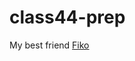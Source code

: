 # class44-prep

My best friend [Fiko](https://github.com/hasan-karadirek/class44-prep/blob/main/dog.md)